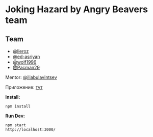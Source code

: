 # Joking Hazard by Angry Beavers team

## Team
- [@lieroz](https://github.com/lieroz)
- [@ed-asriyan](https://github.com/ed-asriyan)
- [@wolf1996](https://github.com/wolf1996)
- [@Pacman29](https://github.com/Pacman29)

Mentor: [@iliabulavintsev](https://github.com/IliaBulavintsev)

Приложение: [тут](https://jokinghazard.herokuapp.com/)

<b>Install:</b>
````
npm install
````
<b>Run Dev:</b>
````
npm start
http://localhost:3000/
````
